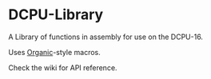 DCPU-Library
===

A Library of functions in assembly for use on the DCPU-16.

Uses [Organic](https://github.com/Measter/organic)-style macros.

Check the wiki for API reference.
